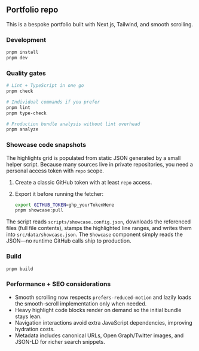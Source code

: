 ## Portfolio repo

This is a bespoke portfolio built with Next.js, Tailwind, and smooth scrolling.

### Development

```bash
pnpm install
pnpm dev
```

### Quality gates

```bash
# Lint + TypeScript in one go
pnpm check

# Individual commands if you prefer
pnpm lint
pnpm type-check

# Production bundle analysis without lint overhead
pnpm analyze
```

### Showcase code snapshots

The highlights grid is populated from static JSON generated by a small helper script. Because many sources live in private repositories, you need a personal access token with `repo` scope.

1. Create a classic GitHub token with at least `repo` access.
2. Export it before running the fetcher:

	```bash
	export GITHUB_TOKEN=ghp_yourTokenHere
	pnpm showcase:pull
	```

The script reads `scripts/showcase.config.json`, downloads the referenced files (full file contents), stamps the highlighted line ranges, and writes them into `src/data/showcase.json`. The `Showcase` component simply reads the JSON—no runtime GitHub calls ship to production.

### Build

```bash
pnpm build
```

### Performance + SEO considerations

- Smooth scrolling now respects `prefers-reduced-motion` and lazily loads the smooth-scroll implementation only when needed.
- Heavy highlight code blocks render on demand so the initial bundle stays lean.
- Navigation interactions avoid extra JavaScript dependencies, improving hydration costs.
- Metadata includes canonical URLs, Open Graph/Twitter images, and JSON-LD for richer search snippets.
